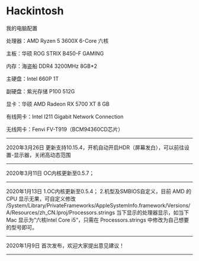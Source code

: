 # Hackintosh

我的电脑配置

处理器：AMD Ryzen 5 3600X 6-Core 六核

主板：华硕 ROG STRIX B450-F GAMING

内存：海盗船 DDR4 3200MHz 8GB*2

主硬盘：Intel 660P 1T

副硬盘：紫光存储 P100 512G

显卡：华硕 AMD Radeon RX 5700 XT 8 GB

有线网卡：Intel I211 Gigabit Network Connection

无线网卡：Fenvi FV-T919（BCM94360CD芯片）

---------------------------------------------------------

2020年3月26日 
更新支持10.15.4，开机自动开启HDR（屏幕发白），可以前往设置-显示器，关闭高动态范围

---------------------------------------------------------

2020年3月11日 
OC内核更新至0.5.7；

---------------------------------------------------------

2020年1月13日 
1.OC内核更新至0.5.4；
2.机型及SMBIOS自定义，目前 AMD 的 CPU 显示无果，可自定义修改 /System/Library/PrivateFrameworks/AppleSystemInfo.framework/Versions/A/Resources/zh_CN.lproj/Processors.strings 当下显示的处理器显示，如当下 Mac 显示为”六核Intel Core i5“，只需在 Processors.strings 中修改为自己想要的型号即可。

---------------------------------------------------------

2020年1月9日 首次发布，欢迎大家提出意见建议！

---------------------------------------------------------
